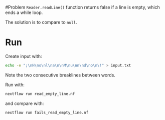 #Problem
`Reader.readLine()` function returns false if a line is empty,
which ends a while loop.

The solution is to compare to `null`.

# Run
Create input with:
```bash
echo -e "¡\nH\no\nl\na\n\nM\nu\nn\nd\no\n\!" > input.txt
```
Note the two consecutive breaklines between words.

Run with:
```bash
nextflow run read_empty_line.nf
```
and compare with:
```bash
nextflow run fails_read_empty_line.nf
```
